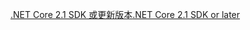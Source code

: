 [<span data-ttu-id="43256-101">.NET Core 2.1 SDK 或更新版本</span><span class="sxs-lookup"><span data-stu-id="43256-101">.NET Core 2.1 SDK or later</span></span>](https://www.microsoft.com/net/download/all)

